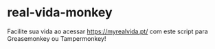 # real-vida-monkey
Facilite sua vida ao acessar https://myrealvida.pt/ com este script para Greasemonkey ou Tampermonkey!
